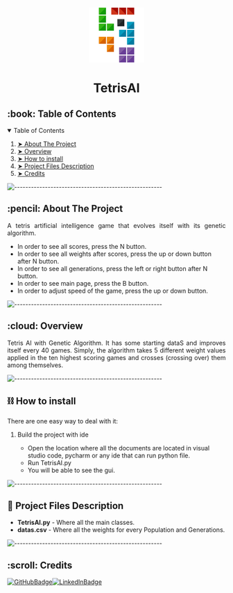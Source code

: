 <p align="center">
    <img src="brand.svg" alt="App Logo" width="25%" />
  </p>
  <h1 align="center">TetrisAI</h1>
  <!-- TABLE OF CONTENTS -->
  <h2 id="table-of-contents">:book: Table of Contents</h2>
  <details open="open">
    <summary>Table of Contents</summary>
    <ol>
      <li><a href="#about-the-project"> ➤ About The Project</a></li>
      <li><a href="#overview"> ➤ Overview</a></li>
      <li><a href="#howtoinstall"> ➤ How to install</a></li>
      <li>
        <a href="#project-files-description"> ➤ Project Files Description</a>
      </li>
      <li><a href="#Credits"> ➤ Credits</a></li>
    </ol>
  </details>
  
  ![-----------------------------------------------------](https://raw.githubusercontent.com/andreasbm/readme/master/assets/lines/rainbow.png)
  
  <!-- ABOUT THE PROJECT -->
  <h2 id="about-the-project">:pencil: About The Project</h2>
  
  <p align="justify">
A tetris artificial intelligence game that evolves itself with its genetic algorithm.
  </p>
  <ul>
    <li>In order to see all scores, press the N button.</li>
    <li>In order to see all weights after scores, press the up or down button after N button.</li>
    <li>In order to see all generations, press the left or right button after N button.</li>
    <li>In order to see main page, press the B button.</li>
    <li>In order to adjust speed of the game, press the up or down button.</li>
  </ul>
  
  ![-----------------------------------------------------](https://raw.githubusercontent.com/andreasbm/readme/master/assets/lines/rainbow.png)
  
  <!-- OVERVIEW -->
  <h2 id="overview">:cloud: Overview</h2>
  <p align="justify">
Tetris AI with Genetic Algorithm. It has some starting dataS and improves itself every 40 games. Simply, the algorithm takes 5 different weight values applied in the ten highest scoring games and crosses (crossing over) them among themselves.
  </p>

  ![-----------------------------------------------------](https://raw.githubusercontent.com/andreasbm/readme/master/assets/lines/rainbow.png)
    <h2 id="howtoinstall">⛓️ How to install</h2>
  
  <p align="justify">
    There are one easy way to deal with it:
  <ol>
    <li>Build the project with ide</li>
      <ul>
         <li> Open the location where all the documents are located in visual studio code, pycharm or any ide that can run python file.</li>
         <li> Run TetrisAI.py</li>
         <li> You will be able to see the gui.</li>
      </ul>
   </ol>
  </p>
  
  ![-----------------------------------------------------](https://raw.githubusercontent.com/andreasbm/readme/master/assets/lines/rainbow.png)
  <!-- PROJECT FILES DESCRIPTION -->
  <h2 id="project-files-description">📝 Project Files Description</h2>
  
  <ul>
    <li><b>TetrisAI.py</b> - Where all the main classes.</li>
    <li><b>datas.csv</b> - Where all the weights for every Population and Generations.</li>
  </ul>

  ![-----------------------------------------------------](https://raw.githubusercontent.com/andreasbm/readme/master/assets/lines/rainbow.png)
  
  <!-- CREDITS -->
  <h2 id="Credits">:scroll: Credits</h2>
  
[![GitHubBadge](https://img.shields.io/badge/GitHub-100000?style=for-the-badge&logo=github&logoColor=white)](https://github.com/deniz-ozcan)[![LinkedInBadge](https://img.shields.io/badge/LinkedIn-0077B5?style=for-the-badge&logo=linkedin&logoColor=white)](https://www.linkedin.com/in/98-deniz-ozcan/)
